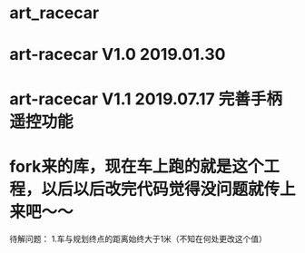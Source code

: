 # art_racecar  
# art-racecar V1.0  2019.01.30   
# art-racecar V1.1  2019.07.17 完善手柄遥控功能
# fork来的库，现在车上跑的就是这个工程，以后以后改完代码觉得没问题就传上来吧～～

待解问题：
1.车与规划终点的距离始终大于1米（不知在何处更改这个值）
